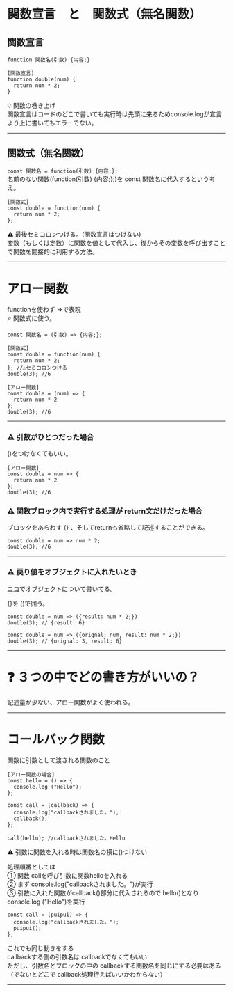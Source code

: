 # 関数宣言　と　関数式（無名関数）
## 関数宣言
`function 関数名(引数) {内容;}`
~~~
[関数宣言]
function double(num) {
  return num * 2;
}
~~~
💡 関数の巻き上げ  
関数宣言はコードのどこで書いても実行時は先頭に来るためconsole.logが宣言より上に書いてもエラーでない。
***

## 関数式（無名関数）
`const 関数名 = function(引数) {内容;};`  
名前のない関数(function(引数) {内容;};)を const 関数名に代入するという考え。
~~~
[関数式]
const double = function(num) {
  return num * 2;
};
~~~
⚠️ 最後セミコロンつける。(関数宣言はつけない)  
変数（もしくは定数）に関数を値として代入し、後からその変数を呼び出すことで関数を間接的に利用する方法。    
***

# アロー関数
functionを使わず =>で表現   
⭐️ 関数式に使う。

`const 関数名 = (引数) => {内容;};`
~~~
[関数式]
const double = function(num) {
  return num * 2;
}; //⚠️セミコロンつける
double(3); //6
~~~
~~~
[アロー関数]
const double = (num) => {
  return num * 2
};
double(3); //6
~~~
***

### ⚠️ 引数がひとつだった場合
()をつけなくてもいい。
~~~
[アロー関数]
const double = num => {
  return num * 2
};
double(3); //6
~~~
### ⚠️ 関数ブロック内で実行する処理が return文だけだった場合
ブロックをあらわす {} 、そしてreturnも省略して記述することができる。
~~~
const double = num => num * 2;
double(3); //6
~~~
***

### ⚠️ 戻り値をオブジェクトに入れたいとき
[ココ](https://github.com/Tarara33/TIL/blob/main/JavaScript/JS%E3%82%AA%E3%83%96%E3%82%B8%E3%82%A7%E3%82%AF%E3%83%88.md)でオブジェクトについて書いてる。  

{}を ()で囲う。
~~~
const double = num => ({result: num * 2;})
double(3); // {result: 6}

const double = num => ({orignal: num, result: num * 2;})
double(3); // {orignal: 3, result: 6}
~~~
***

# ❓ ３つの中でどの書き方がいいの？
記述量が少ない、アロー関数がよく使われる。
***

# コールバック関数
関数に引数として渡される関数のこと   
~~~
[アロー関数の場合]
const hello = () => {
  console.log ("Hello");
};

const call = (callback) => {
  console.log("callbackされました。");
  callback();
};

call(hello); //callbackされました。Hello
~~~
⚠️ 引数に関数を入れる時は関数名の横に()つけない  

処理順番としては    
① 関数 callを呼び引数に関数helloを入れる    
② まず console.log("callbackされました。")が実行   
③ 引数に入れた関数がcallback()部分に代入されるので hello()となり console.log ("Hello")を実行
~~~
const call = (puipui) => {
  console.log("callbackされました。");
  puipui();
};
~~~
これでも同じ動きをする   
callbackする側の引数名は callbackでなくてもいい   
ただし、引数名とブロックの中の callbackする関数名を同じにする必要はある     
（でないとどこで callback処理行えばいいかわからない）    
***
